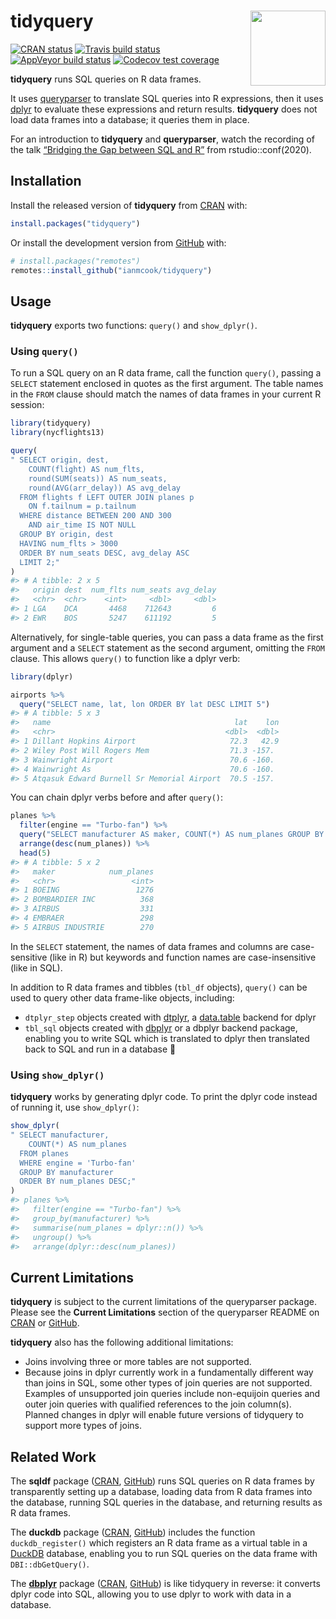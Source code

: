 
<!-- README.md is generated from README.Rmd. Please edit that file -->

# tidyquery <img src="man/figures/logo.png" align="right" width="120" />

<!-- badges: start -->

[![CRAN
status](https://www.r-pkg.org/badges/version/tidyquery)](https://cran.r-project.org/package=tidyquery)
[![Travis build
status](https://travis-ci.org/ianmcook/tidyquery.svg?branch=master)](https://travis-ci.org/ianmcook/tidyquery)
[![AppVeyor build
status](https://ci.appveyor.com/api/projects/status/github/ianmcook/tidyquery?branch=master&svg=true)](https://ci.appveyor.com/project/ianmcook/tidyquery)
[![Codecov test
coverage](https://codecov.io/gh/ianmcook/tidyquery/branch/master/graph/badge.svg)](https://codecov.io/gh/ianmcook/tidyquery?branch=master)
<!-- badges: end -->

**tidyquery** runs SQL queries on R data frames.

It uses [queryparser](https://github.com/ianmcook/queryparser) to
translate SQL queries into R expressions, then it uses
[dplyr](https://dplyr.tidyverse.org) to evaluate these expressions and
return results. **tidyquery** does not load data frames into a database;
it queries them in place.

For an introduction to **tidyquery** and **queryparser**, watch the
recording of the talk [“Bridging the Gap between SQL and
R”](https://www.youtube.com/watch?v=JwP5KdWSgqE) from
rstudio::conf(2020).

## Installation

Install the released version of **tidyquery** from
[CRAN](https://CRAN.R-project.org/package=tidyquery) with:

``` r
install.packages("tidyquery")
```

Or install the development version from
[GitHub](https://github.com/ianmcook/tidyquery) with:

``` r
# install.packages("remotes")
remotes::install_github("ianmcook/tidyquery")
```

## Usage

**tidyquery** exports two functions: `query()` and `show_dplyr()`.

### Using `query()`

To run a SQL query on an R data frame, call the function `query()`,
passing a `SELECT` statement enclosed in quotes as the first argument.
The table names in the `FROM` clause should match the names of data
frames in your current R session:

``` r
library(tidyquery)
library(nycflights13)

query(
" SELECT origin, dest,
    COUNT(flight) AS num_flts,
    round(SUM(seats)) AS num_seats,
    round(AVG(arr_delay)) AS avg_delay
  FROM flights f LEFT OUTER JOIN planes p
    ON f.tailnum = p.tailnum
  WHERE distance BETWEEN 200 AND 300
    AND air_time IS NOT NULL
  GROUP BY origin, dest
  HAVING num_flts > 3000
  ORDER BY num_seats DESC, avg_delay ASC
  LIMIT 2;"
)
#> # A tibble: 2 x 5
#>   origin dest  num_flts num_seats avg_delay
#>   <chr>  <chr>    <int>     <dbl>     <dbl>
#> 1 LGA    DCA       4468    712643         6
#> 2 EWR    BOS       5247    611192         5
```

Alternatively, for single-table queries, you can pass a data frame as
the first argument and a `SELECT` statement as the second argument,
omitting the `FROM` clause. This allows `query()` to function like a
dplyr verb:

``` r
library(dplyr)

airports %>%
  query("SELECT name, lat, lon ORDER BY lat DESC LIMIT 5")
#> # A tibble: 5 x 3
#>   name                                         lat    lon
#>   <chr>                                      <dbl>  <dbl>
#> 1 Dillant Hopkins Airport                     72.3   42.9
#> 2 Wiley Post Will Rogers Mem                  71.3 -157. 
#> 3 Wainwright Airport                          70.6 -160. 
#> 4 Wainwright As                               70.6 -160. 
#> 5 Atqasuk Edward Burnell Sr Memorial Airport  70.5 -157.
```

You can chain dplyr verbs before and after `query()`:

``` r
planes %>%
  filter(engine == "Turbo-fan") %>%
  query("SELECT manufacturer AS maker, COUNT(*) AS num_planes GROUP BY maker") %>%
  arrange(desc(num_planes)) %>%
  head(5)
#> # A tibble: 5 x 2
#>   maker            num_planes
#>   <chr>                 <int>
#> 1 BOEING                 1276
#> 2 BOMBARDIER INC          368
#> 3 AIRBUS                  331
#> 4 EMBRAER                 298
#> 5 AIRBUS INDUSTRIE        270
```

In the `SELECT` statement, the names of data frames and columns are
case-sensitive (like in R) but keywords and function names are
case-insensitive (like in SQL).

In addition to R data frames and tibbles (`tbl_df` objects), `query()`
can be used to query other data frame-like objects, including:

-   `dtplyr_step` objects created with
    [dtplyr](https://dtplyr.tidyverse.org), a
    [data.table](http://r-datatable.com/) backend for dplyr
-   `tbl_sql` objects created with
    [dbplyr](https://dbplyr.tidyverse.org) or a dbplyr backend package,
    enabling you to write SQL which is translated to dplyr then
    translated back to SQL and run in a database 🤪

### Using `show_dplyr()`

**tidyquery** works by generating dplyr code. To print the dplyr code
instead of running it, use `show_dplyr()`:

``` r
show_dplyr(
" SELECT manufacturer, 
    COUNT(*) AS num_planes
  FROM planes
  WHERE engine = 'Turbo-fan'
  GROUP BY manufacturer
  ORDER BY num_planes DESC;"
)
#> planes %>%
#>   filter(engine == "Turbo-fan") %>%
#>   group_by(manufacturer) %>%
#>   summarise(num_planes = dplyr::n()) %>%
#>   ungroup() %>%
#>   arrange(dplyr::desc(num_planes))
```

## Current Limitations

**tidyquery** is subject to the current limitations of the queryparser
package. Please see the **Current Limitations** section of the
queryparser README on
[CRAN](https://cran.r-project.org/package=queryparser/readme/README.html#current-limitations)
or
[GitHub](https://github.com/ianmcook/queryparser#current-limitations).

**tidyquery** also has the following additional limitations:

-   Joins involving three or more tables are not supported.
-   Because joins in dplyr currently work in a fundamentally different
    way than joins in SQL, some other types of join queries are not
    supported. Examples of unsupported join queries include non-equijoin
    queries and outer join queries with qualified references to the join
    column(s). Planned changes in dplyr will enable future versions of
    tidyquery to support more types of joins.

## Related Work

The **sqldf** package ([CRAN](https://cran.r-project.org/package=sqldf),
[GitHub](https://github.com/ggrothendieck/sqldf)) runs SQL queries on R
data frames by transparently setting up a database, loading data from R
data frames into the database, running SQL queries in the database, and
returning results as R data frames.

The **duckdb** package
([CRAN](https://cran.r-project.org/package=duckdb),
[GitHub](https://github.com/cwida/duckdb/tree/master/tools/rpkg))
includes the function `duckdb_register()` which registers an R data
frame as a virtual table in a [DuckDB](https://duckdb.org) database,
enabling you to run SQL queries on the data frame with
`DBI::dbGetQuery()`.

The **[dbplyr](https://dbplyr.tidyverse.org)** package
([CRAN](https://cran.r-project.org/package=dbplyr),
[GitHub](https://github.com/tidyverse/dbplyr)) is like tidyquery in
reverse: it converts dplyr code into SQL, allowing you to use dplyr to
work with data in a database.

